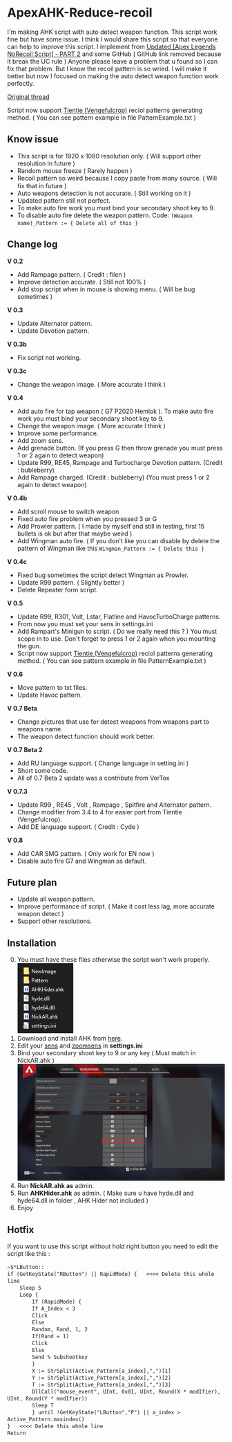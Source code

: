 # ApexAHK-Reduce-recoil
I'm making AHK script with auto detect weapon function. This script work fine but have some issue.
I think I would share this script so that everyone can help to improve this script.
I implement from [Updated [Apex Legends NoRecoil Script] - PART 2](https://www.unknowncheats.me/forum/apex-legends/328576-updated-apex-legends-norecoil-script-2-a.html)  and some GitHub ( GitHub link removed because it break the UC rule )
Anyone please leave a problem that u found so I can fix that problem. But I know the recoil pattern is so wried. I will make it better but now I focused on making the auto detect weapon function work perfectly. 

[Original thread](https://www.unknowncheats.me/forum/apex-legends/466312-ahk-reduce-recoil-script-auto-detect-weapon.html)

Script now support [Tientie (Vengefulcrop)](https://www.unknowncheats.me/forum/apex-legends/467406-method-generating-recoil-patterns-ahk-script-development-testing.html) reciol patterns generating method. ( You can see pattern example in file PatternExample.txt )

## Know issue
* This script is for 1920 x 1080 resolution only. ( Will support other resolution in future )
* Random mouse freeze ( Rarely happen )
* Recoil pattern so weird because I copy paste from many source. (ฺ Will fix that in future )
* Auto weapons detection is not accurate. ( Still working on it )
* Updated pattern still not perfect.
* To make auto fire work you must bind your secondary shoot key to 9.
* To disable auto fire delete the weapon pattern.
Code:
`(Weapon name)_Pattern := { Delete all of this }`

## Change log

**V 0.2**
* Add Rampage pattern. ( Credit : filen )
* Improve detection accurate. ( Still not 100% )
* Add stop script when in mouse is showing menu. ( Will be bug sometimes )

**V 0.3**
* Update Alternator pattern.
* Update Devotion pattern.

**V 0.3b**
* Fix script not working.

**V 0.3c**
* Change the weapon image. ( More accurate I think )

**V 0.4**
* Add auto fire for tap weapon ( G7 P2020 Hemlok ). To make auto fire work you must bind your secondary shoot key to 9.
* Change the weapon image. ( More accurate I think )
* Improve some performance.
* Add zoom sens.
* Add grenade button. (If you press G then throw grenade you must press 1 or 2 again to detect weapon)
* Update R99, RE45, Rampage and Turbocharge Devotion pattern. (Credit : bubleberry)
* Add Rampage charged. (Credit : bubleberry) (You must press 1 or 2 again to detect weapon)

**V 0.4b**
* Add scroll mouse to switch weapon
* Fixed auto fire problem when you pressed 3 or G
* Add Prowler pattern. ( I made by myself and still in testing, first 15 bullets is ok but after that maybe weird )
* Add Wingman auto fire. ( If you don't like you can disable by delete the pattern of Wingman like this ` Wingman_Pattern := { Delete this } `

**V 0.4c**
* Fixed bug sometimes the script detect Wingman as Prowler.
* Update R99 pattern. ( Slightly better )
* Delete Repeater form script.

**V 0.5**
* Update R99, R301, Volt, Lstar, Flatline and HavocTurboCharge patterns.
* From now you must set your sens in settings.ini
* Add Rampart's Minigun to script. ( Do we really need this ? ) You must scope in to use. Don't forget to press 1 or 2 again when you mounting the gun.
* Script now support [Tientie (Vengefulcrop)](https://www.unknowncheats.me/forum/apex-legends/467406-method-generating-recoil-patterns-ahk-script-development-testing.html) reciol patterns generating method. ( You can see pattern example in file PatternExample.txt )

**V 0.6**
* Move pattern to txt files.
* Update Havoc pattern.

**V 0.7 Beta**
* Change pictures that use for detect weapons from weapons part to weapons name.
* The weapon detect function should work better.

**V 0.7 Beta 2**
* Add RU language support. ( Change language in setting.ini )
* Short some code.
* All of 0.7 Beta 2 update was a contribute from VerTox

**V 0.7.3**
* Update R99 , RE45 , Volt , Rampage , Spitfire and Alternator pattern.
* Change modifier from 3.4 to 4 for easier port from Tientie (Vengefulcrop).
* Add DE language support. ( Credit : Cyde )

**V 0.8**
* Add CAR SMG pattern. ( Only work for EN now )
* Disable auto fire G7 and Wingman as default.

## Future plan
* Update all weapon pattern.
* Improve performance of script. ( Make it cost less lag, more accurate weapon detect )
* Support other resolutions.

## Installation
0. You must have these files otherwise the script won't work properly.  
![here](ImportantFiles.PNG)
1. Download and install AHK from [here](https://www.autohotkey.com).
2. Edit your <U>sens</U> and <U>zoomsens</U> in **settings.ini**
3. Bind your secondary shoot key to 9 or any key ( Must match in NickAR.ahk )
![Set here](SecondaryFireButton.png)
4. Run **NickAR.ahk as** admin.
5. Run **AHKHider.ahk** as admin. ( Make sure u have hyde.dll and hyde64.dll in folder , AHK Hider not included )
6. Enjoy

## Hotfix
If you want to use this script without hold right button you need to edit the script like this :
```
~$*LButton::
if (GetKeyState("RButton") || RapidMode) {   <<<< Delete this whole line
	Sleep 5
	Loop {
		If (RapidMode) {
		If A_Index < 3
		Click
		Else
		Random, Rand, 1, 2
		If(Rand = 1)
		Click
		Else
		Send % Subshootkey
		}
		X := StrSplit(Active_Pattern[a_index],",")[1]
		Y := StrSplit(Active_Pattern[a_index],",")[2]
		T := StrSplit(Active_Pattern[a_index],",")[3]
		DllCall("mouse_event", UInt, 0x01, UInt, Round(X * modIfier), UInt, Round(Y * modIfier))
		Sleep T
		} until !GetKeyState("LButton","P") || a_index > Active_Pattern.maxindex()
}   <<<< Delete this whole line
Return
```
